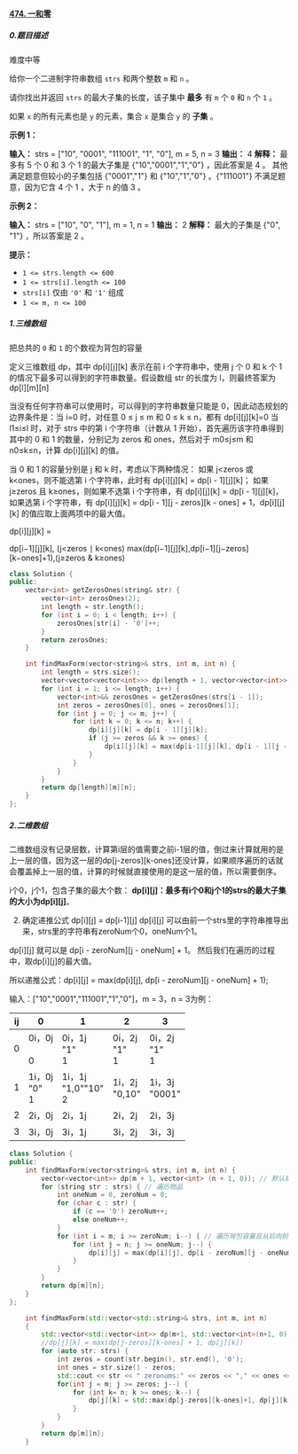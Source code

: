 #### [474. 一和零](https://leetcode.cn/problems/ones-and-zeroes/)

##### 0.题目描述
难度中等

给你一个二进制字符串数组 `strs` 和两个整数 `m` 和 `n` 。

请你找出并返回 `strs` 的最大子集的长度，该子集中 **最多** 有 `m` 个 `0` 和 `n` 个 `1` 。

如果 `x` 的所有元素也是 `y` 的元素，集合 `x` 是集合 `y` 的 **子集** 。

**示例 1：**

**输入：** strs = \["10", "0001", "111001", "1", "0"], m = 5, n = 3
**输出：** 4
**解释：** 最多有 5 个 0 和 3 个 1 的最大子集是 {"10","0001","1","0"} ，因此答案是 4 。
其他满足题意但较小的子集包括 {"0001","1"} 和 {"10","1","0"} 。{"111001"} 不满足题意，因为它含 4 个 1 ，大于 n 的值 3 。

**示例 2：**

**输入：** strs = \["10", "0", "1"], m = 1, n = 1
**输出：** 2
**解释：** 最大的子集是 {"0", "1"} ，所以答案是 2 。

**提示：**

-   `1 <= strs.length <= 600`
-   `1 <= strs[i].length <= 100`
-   `strs[i]` 仅由 `'0'` 和 `'1'` 组成
-   `1 <= m, n <= 100`

##### 1.三维数组
把总共的 `0` 和 `1` 的个数视为背包的容量

定义三维数组 dp，其中 dp\[i]\[j]\[k] 表示在前 i 个字符串中，使用 j 个 0 和 k 个 1 的情况下最多可以得到的字符串数量。假设数组 str 的长度为 l，则最终答案为 dp\[l]\[m]\[n]

当没有任何字符串可以使用时，可以得到的字符串数量只能是 0，因此动态规划的边界条件是：当 i=0 时，对任意 0 ≤ j ≤ m 和 0 ≤ k ≤ n，都有 dp\[i]\[j]\[k]=0
当 l1≤i≤l 时，对于 strs 中的第 i 个字符串（计数从 1 开始），首先遍历该字符串得到其中的 0 和 1 的数量，分别记为 zeros 和 ones，然后对于 m0≤j≤m 和 n0≤k≤n，计算 dp\[i]\[j]\[k] 的值。

当 0 和 1 的容量分别是 j 和 k 时，考虑以下两种情况：
如果 j<zeros 或 k<ones，则不能选第 i 个字符串，此时有 dp\[i]\[j]\[k] = dp\[i - 1]\[j]\[k]；
如果 j≥zeros 且 k≥ones，则如果不选第 i 个字符串，有 dp\[i]\[j]\[k] = dp\[i - 1]\[j]\[k]，如果选第 i 个字符串，有 dp\[i]\[j]\[k] = dp\[i - 1]\[j - zeros]\[k - ones] + 1，dp\[i]\[j]\[k] 的值应取上面两项中的最大值。

dp\[i]\[j]\[k] =

dp\[i−1]\[j]\[k],                                (j<zeros ∣ k<ones)
max(dp\[i−1]\[j]\[k],dp\[i−1]\[j−zeros]\[k−ones]+1),(j≥zeros & k≥ones)

```cpp
class Solution {
public:
    vector<int> getZerosOnes(string& str) {
        vector<int> zerosOnes(2);
        int length = str.length();
        for (int i = 0; i < length; i++) {
            zerosOnes[str[i] - '0']++;
        }
        return zerosOnes;
    }

    int findMaxForm(vector<string>& strs, int m, int n) {
        int length = strs.size();
        vector<vector<vector<int>>> dp(length + 1, vector<vector<int>>(m + 1, vector<int>(n + 1)));
        for (int i = 1; i <= length; i++) {
            vector<int>&& zerosOnes = getZerosOnes(strs[i - 1]);
            int zeros = zerosOnes[0], ones = zerosOnes[1];
            for (int j = 0; j <= m; j++) {
                for (int k = 0; k <= n; k++) {
                    dp[i][j][k] = dp[i - 1][j][k];
                    if (j >= zeros && k >= ones) {
                        dp[i][j][k] = max(dp[i-1][j][k], dp[i - 1][j - zeros][k - ones] + 1);
                    }
                }
            }
        }
        return dp[length][m][n];
    }
};

```
##### 2.二维数组
二维数组没有记录层数，计算第i层的值需要之前i-1层的值，倒过来计算就用的是上一层的值，因为这一层的dp\[j-zeros]\[k-ones]还没计算，如果顺序遍历的话就会覆盖掉上一层的值，计算的时候就直接使用的是这一层的值，所以需要倒序。

i个0，j个1，包含子集的最大个数：
**dp\[i]\[j]：最多有i个0和j个1的strs的最大子集的大小为dp\[i]\[j]**。

2.  确定递推公式
dp\[i]\[j] = dp\[i-1]\[j]
dp\[i]\[j] 可以由前一个strs里的字符串推导出来，strs里的字符串有zeroNum个0，oneNum个1。

dp\[i]\[j] 就可以是 dp\[i - zeroNum]\[j - oneNum] + 1。
然后我们在遍历的过程中，取dp\[i]\[j]的最大值。

所以递推公式：dp\[i]\[j] = max(dp\[i]\[j], dp\[i - zeroNum]\[j - oneNum] + 1);


输入：\["10","0001","111001","1","0"]，m = 3，n = 3为例：

| ij |0 |1 |2 |3|
| -- | -| -| -| -|
|  0 |0i，0j  <br><br> 0 | 0i，1j<br>"1" <br>1 | 0i，2j<br>"1"<br> 1 | 0i，2j <br>"1"<br> 1|
|  1 |1i，0j <br>"0"<br>1| 1i，1j<br>"1,0""10"<br>2| 1i，2j<br>"0,10"| 1i，3j <br>"0001"|
|  2 |2i，0j | 2i，1j| 2i，2j| 2i，3j |
|  3 |3i，0j | 3i，1j| 3i，2j| 3i，3j |

```cpp
class Solution {
public:
    int findMaxForm(vector<string>& strs, int m, int n) {
        vector<vector<int>> dp(m + 1, vector<int> (n + 1, 0)); // 默认初始化0
        for (string str : strs) { // 遍历物品
            int oneNum = 0, zeroNum = 0;
            for (char c : str) {
                if (c == '0') zeroNum++;
                else oneNum++;
            }
            for (int i = m; i >= zeroNum; i--) { // 遍历背包容量且从后向前遍历！
                for (int j = n; j >= oneNum; j--) {
                    dp[i][j] = max(dp[i][j], dp[i - zeroNum][j - oneNum] + 1);
                }
            }
        }
        return dp[m][n];
    }
};
```

```cpp
    int findMaxForm(std::vector<std::string>& strs, int m, int n)
    {                                                         
        std::vector<std::vector<int>> dp(m+1, std::vector<int>(n+1, 0));
        //dp[j][k] = max(dp[j-zeros][k-ones] + 1, dp[j][k])  
        for (auto str: strs) {                                  
            int zeros = count(str.begin(), str.end(), '0');  
            int ones = str.size() - zeros;                      
            std::cout << str << " zeronums:" << zeros << "," << ones << std::endl;
            for(int j = m; j >= zeros; j--) {                   
                for (int k= n; k >= ones; k--) {                
                    dp[j][k] = std::max(dp[j-zeros][k-ones]+1, dp[j][k]);  
                }                                               
            }                                                   
        }                                                       
        return dp[m][n];                                        
    }
```